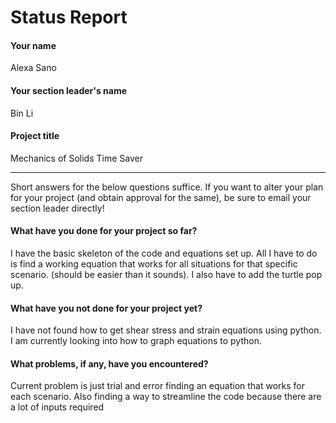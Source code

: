 # Status Report

#### Your name

Alexa Sano

#### Your section leader's name

Bin Li

#### Project title

Mechanics of Solids Time Saver

***

Short answers for the below questions suffice. If you want to alter your plan for your project (and obtain approval for the same), be sure to email your section leader directly!

#### What have you done for your project so far?

I have the basic skeleton of the code and equations set up. All I have to do is find a working equation that works for all situations for that specific scenario. (should be easier than it sounds). I also have to add the turtle pop up.

#### What have you not done for your project yet?

I have not found how to get shear stress and strain equations using python. I am currently looking into how to graph equations to python.

#### What problems, if any, have you encountered?

Current problem is just trial and error finding an equation that works for each scenario. Also finding a way to streamline the code because there are a lot of inputs required
